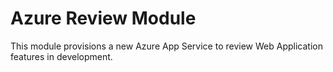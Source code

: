 # Azure Review Module

This module provisions a new Azure App Service to review Web Application features in development.